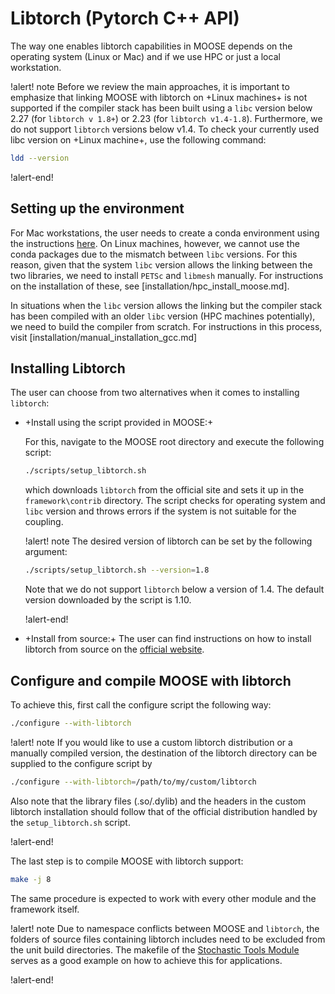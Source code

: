 # Libtorch (Pytorch C++ API)

The way one enables libtorch capabilities in MOOSE depends on
the operating system (Linux or Mac) and if we use HPC or just a local workstation.

!alert! note
Before we review the main approaches, it is important to emphasize that
linking MOOSE with libtorch on +Linux machines+ is not supported if the compiler stack has been built
using a `libc` version below 2.27 (for `libtorch v 1.8+`)
or 2.23 (for `libtorch v1.4-1.8`). Furthermore, we do not support `libtorch` versions below
v1.4. To check your currently used libc version on +Linux machine+, use the following command:

```bash
ldd --version
```

!alert-end!

## Setting up the environment

For Mac workstations, the user needs to create a conda environment using the
instructions [here](installation/conda.md). On Linux machines, however,
we cannot use the conda packages due to the mismatch between `libc` versions.
For this reason, given that the system `libc` version allows the linking between
the two libraries, we need to install `PETSc` and `libmesh` manually. For instructions
on the installation of these, see [installation/hpc_install_moose.md].

In situations when the `libc` version allows the linking but the compiler stack
has been compiled with an older `libc` version (HPC machines potentially), we need to build the
compiler from scratch. For instructions in this process, visit [installation/manual_installation_gcc.md]

## Installing Libtorch

The user can choose from two alternatives when it comes to installing `libtorch`:

- +Install using the script provided in MOOSE:+

  For this, navigate to the MOOSE root directory and execute the following script:

  ```bash
  ./scripts/setup_libtorch.sh
  ```

  which downloads `libtorch` from the official site and sets it up in the `framework\contrib`
  directory. The script checks for operating system and `libc` version and throws errors
  if the system is not suitable for the coupling.

  !alert! note
  The desired version of libtorch can be set by the following argument:

  ```bash
  ./scripts/setup_libtorch.sh --version=1.8
  ```

  Note that we do not support `libtorch` below a version of 1.4. The default
  version downloaded by the script is 1.10.

  !alert-end!

- +Install from source:+
  The user can find instructions on how to install libtorch from source on the
  [official website](https://github.com/pytorch/pytorch/blob/master/docs/libtorch.rst).


## Configure and compile  MOOSE with libtorch

To achieve this, first call the configure script the following way:

```bash
./configure --with-libtorch
```

!alert! note
If you would like to use a custom libtorch distribution or a manually compiled
version, the destination of the libtorch directory can be supplied to the
configure script by

```bash
./configure --with-libtorch=/path/to/my/custom/libtorch
```

Also note that the library files (.so/.dylib) and the headers in the custom
libtorch installation should follow that of the official distribution handled
by the `setup_libtorch.sh` script.

!alert-end!

The last step is to compile MOOSE with libtorch support:

```bash
make -j 8
```

The same procedure is expected to work with every other module and the framework itself.

!alert! note
Due to namespace conflicts between MOOSE and `libtorch`, the folders of source files
containing libtorch includes need to be excluded from the unit build directories.
The makefile of the [Stochastic Tools Module](stochastic_tools/stochastic_tools.mk)
serves as a good example on how to achieve this for applications.

!alert-end!
